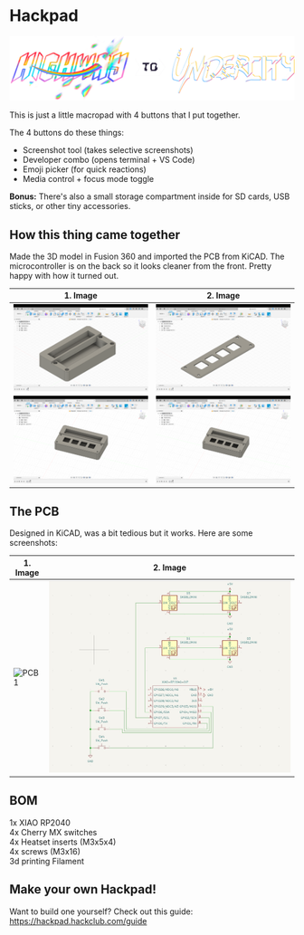 # Hackpad

![highway-logo](Screenshots/logo2.png)

This is just a little macropad with 4 buttons that I put together.

The 4 buttons do these things:
- Screenshot tool (takes selective screenshots)
- Developer combo (opens terminal + VS Code)
- Emoji picker (for quick reactions)
- Media control + focus mode toggle

**Bonus:** There's also a small storage compartment inside for SD cards, USB sticks, or other tiny accessories.

## How this thing came together
Made the 3D model in Fusion 360 and imported the PCB from KiCAD. The microcontroller is on the back so it looks cleaner from the front. Pretty happy with how it turned out.
 
| 1. Image   | 2. Image  |
|------------|-----------|
| ![Screenshot 2025-07-07 142400](Screenshots/Screenshot%202025-07-07%20142513.png) | ![Screenshot 2025-07-07 142422](Screenshots/Screenshot%202025-07-07%20142344.png) |
| ![Image1](Screenshots/image.png) | ![Image2](Screenshots/image2.png) |

## The PCB
Designed in KiCAD, was a bit tedious but it works. Here are some screenshots:

| 1. Image   | 2. Image  |
|------------|-----------|
| ![PCB 1](Screenshots/pcb1.jpg) | ![PCB 2](Screenshots/pcb2.jpg) |

## BOM
1x XIAO RP2040 \
4x Cherry MX switches \
4x Heatset inserts (M3x5x4) \
4x screws (M3x16) \
3d printing Filament

## Make your own Hackpad!
Want to build one yourself? Check out this guide: https://hackpad.hackclub.com/guide
